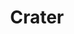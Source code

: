 ---
title: "Crater"
hashtag: crater
borders:
  - Corvus
  - Hydra
  - Leo
  - Sextans
  - Virgo
tags:
  - Constellation
---